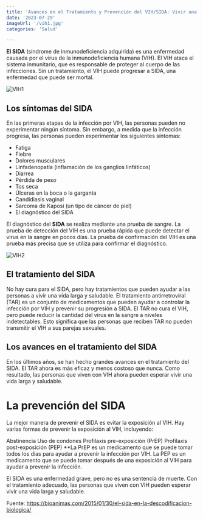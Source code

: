```yaml
---
title: 'Avances en el Tratamiento y Prevención del VIH/SIDA: Vivir una Vida Saludable con VIH'
date: '2023-07-29'
imageUrl: '/vih1.jpg'
categories: 'Salud'

---
```



**El SIDA** (síndrome de inmunodeficiencia adquirida) es una enfermedad causada por el virus de la inmunodeficiencia humana (VIH). El VIH ataca el sistema inmunitario, que es responsable de proteger al cuerpo de las infecciones. Sin un tratamiento, el VIH puede progresar a SIDA, una enfermedad que puede ser mortal.

![VIH1](/vih2.png)

## Los síntomas del SIDA

En las primeras etapas de la infección por VIH, las personas pueden no experimentar ningún síntoma. Sin embargo, a medida que la infección progresa, las personas pueden experimentar los siguientes síntomas:

- Fatiga
- Fiebre
- Dolores musculares
- Linfadenopatía (inflamación de los ganglios linfáticos)
- Diarrea
- Pérdida de peso
- Tos seca
- Úlceras en la boca o la garganta
- Candidiasis vaginal
- Sarcoma de Kaposi (un tipo de cáncer de piel)
- El diagnóstico del SIDA

El diagnóstico del **SIDA** se realiza mediante una prueba de sangre. La prueba de detección del VIH es una prueba rápida que puede detectar el virus en la sangre en pocos días. La prueba de confirmación del VIH es una prueba más precisa que se utiliza para confirmar el diagnóstico.

![VIH2](/vih1.jpg)

## El tratamiento del SIDA

No hay cura para el SIDA, pero hay tratamientos que pueden ayudar a las personas a vivir una vida larga y saludable. El tratamiento antirretroviral (TAR) es un conjunto de medicamentos que pueden ayudar a controlar la infección por VIH y prevenir su progresión a SIDA. El TAR no cura el VIH, pero puede reducir la cantidad del virus en la sangre a niveles indetectables. Esto significa que las personas que reciben TAR no pueden transmitir el VIH a sus parejas sexuales.

## Los avances en el tratamiento del SIDA

En los últimos años, se han hecho grandes avances en el tratamiento del SIDA. El TAR ahora es más eficaz y menos costoso que nunca. Como resultado, las personas que viven con VIH ahora pueden esperar vivir una vida larga y saludable.

# La prevención del SIDA

La mejor manera de prevenir el SIDA es evitar la exposición al VIH. Hay varias formas de prevenir la exposición al VIH, incluyendo:

Abstinencia
Uso de condones
Profilaxis pre-exposición (PrEP)
Profilaxis post-exposición (PEP)
**La PrEP es un medicamento que se puede tomar todos los días para ayudar a prevenir la infección por VIH. La PEP es un medicamento que se puede tomar después de una exposición al VIH para ayudar a prevenir la infección.

El SIDA es una enfermedad grave, pero no es una sentencia de muerte. Con el tratamiento adecuado, las personas que viven con VIH pueden esperar vivir una vida larga y saludable.

Fuente: <https://bioanimas.com/2015/01/30/el-sida-en-la-descodificacion-biologica/>